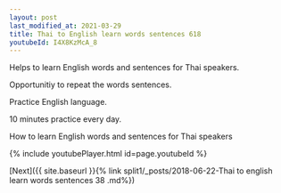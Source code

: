 ```yaml
---
layout: post
last_modified_at: 2021-03-29
title: Thai to English learn words sentences 618 
youtubeId: I4X8KzMcA_8
---
```

 
 
Helps to learn English words and sentences for Thai speakers.

Opportunitiy to repeat the words sentences. 

Practice English language. 
 
10 minutes practice every day. 
 
How to learn English words and sentences for Thai speakers 
 
{% include youtubePlayer.html id=page.youtubeId %}
 
 
[Next]({{ site.baseurl }}{% link  split1/_posts/2018-06-22-Thai to english learn words sentences 38 .md%})
 
